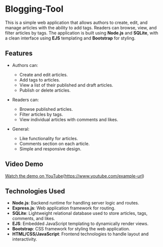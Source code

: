 # Blogging-Tool

This is a simple web application that allows authors to create, edit, and manage articles with the ability to add tags. Readers can browse, view, and filter articles by tags. The application is built using **Node.js** and **SQLite**, with a clean interface using **EJS** templating and **Bootstrap** for styling.

## Features

- Authors can:
  - Create and edit articles.
  - Add tags to articles.
  - View a list of their published and draft articles.
  - Publish or delete articles.
  
- Readers can:
  - Browse published articles.
  - Filter articles by tags.
  - View individual articles with comments and likes.
  
- General:
  - Like functionality for articles.
  - Comments section on each article.
  - Simple and responsive design.

## Video Demo
[Watch the demo on YouTube]()(https://www.youtube.com/example-url)

## Technologies Used

- **Node.js**: Backend runtime for handling server logic and routes.
- **Express.js**: Web application framework for routing.
- **SQLite**: Lightweight relational database used to store articles, tags, comments, and likes.
- **EJS**: Embedded JavaScript templating to dynamically render views.
- **Bootstrap**: CSS framework for styling the web application.
- **HTML/CSS/JavaScript**: Frontend technologies to handle layout and interactivity.

